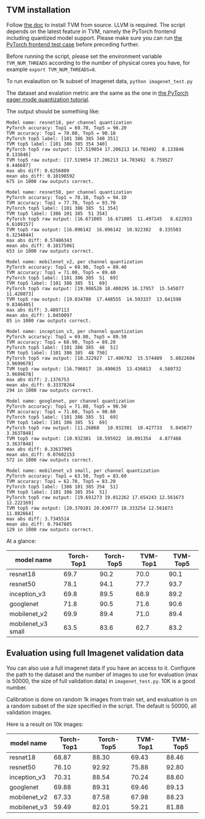 ## TVM installation
Follow [the doc](https://docs.tvm.ai/install/from_source.html) to install TVM from source. LLVM is required. The script depends on the latest feature in TVM, namely the PyTorch frontend including quantized model support. Please make sure you can run [the PyTorch frontend test case](https://github.com/apache/incubator-tvm/blob/master/tests/python/frontend/pytorch/test_forward.py) before preceding further.


Before running the script, please set the environment variable `TVM_NUM_THREADS` according to the number of physical cores you have, for example ```export TVM_NUM_THREADS=8```.

To run evalaution on 1k subset of imagenet data,
```python imagenet_test.py```

The dataset and evalation metric are the same as the one in [the PyTorch eager mode quantization tutorial](https://pytorch.org/tutorials/advanced/static_quantization_tutorial.html).

The output should be something like:

```
Model name: resnet18, per channel quantization
PyTorch accuracy: Top1 = 69.70, Top5 = 90.20
TVM accuracy: Top1 = 70.00, Top5 = 90.10
PyTorch top5 label: [101 386 385 340 351]
TVM top5 label: [101 386 385 354 340]
PyTorch top5 raw output: [17.519054 17.206213 14.703492  8.133846  8.133846]
TVM top5 raw output: [17.519054 17.206213 14.703492  8.759527  8.446687]
max abs diff: 0.6256809
mean abs_diff: 0.10198592
675 in 1000 raw outputs correct.

Model name: resnet50, per channel quantization
PyTorch accuracy: Top1 = 78.10, Top5 = 94.10
TVM accuracy: Top1 = 77.70, Top5 = 93.70
PyTorch top5 label: [101 386 385  51 354]
TVM top5 label: [386 101 385  51 354]
PyTorch top5 raw output: [16.671005  16.671005  11.497245   8.622933   6.6109157]
TVM top5 raw output: [16.096142  16.096142  10.922382   8.335503   6.3234844]
max abs diff: 0.57486343
mean abs_diff: 0.10175061
653 in 1000 raw outputs correct.

Model name: mobilenet_v2, per channel quantization
PyTorch accuracy: Top1 = 69.90, Top5 = 89.40
TVM accuracy: Top1 = 71.00, Top5 = 89.40
PyTorch top5 label: [101 386 385  51  69]
TVM top5 label: [101 386 385  51  69]
PyTorch top5 raw output: [19.986526 18.400295 16.17957  15.545077 11.420873]
TVM top5 raw output: [19.034788  17.448555  14.593337  13.641598   9.8346405]
max abs diff: 3.4897113
mean abs_diff: 1.0450097
85 in 1000 raw outputs correct.

Model name: inception_v3, per channel quantization
PyTorch accuracy: Top1 = 69.80, Top5 = 89.50
TVM accuracy: Top1 = 68.90, Top5 = 89.20
PyTorch top5 label: [101 386 385  48  51]
TVM top5 label: [101 386 385  48 750]
PyTorch top5 raw output: [18.322927  17.406782  15.574489   5.8022604  3.9699678]
TVM top5 raw output: [16.796017  16.490635  13.436813   4.580732   3.9699678]
max abs diff: 2.1376753
mean abs_diff: 0.33378264
294 in 1000 raw outputs correct.

Model name: googlenet, per channel quantization
PyTorch accuracy: Top1 = 71.80, Top5 = 90.50
TVM accuracy: Top1 = 71.60, Top5 = 90.60
PyTorch top5 label: [101 386 385  51  69]
TVM top5 label: [101 386 385  51  69]
PyTorch top5 raw output: [11.26868   10.932301  10.427733   5.045677   3.3637848]
TVM top5 raw output: [10.932301  10.595922  10.091354   4.877488   3.3637848]
max abs diff: 0.33637905
mean abs_diff: 0.07602153
572 in 1000 raw outputs correct.

Model name: mobilenet_v3 small, per channel quantization
PyTorch accuracy: Top1 = 63.50, Top5 = 83.60
TVM accuracy: Top1 = 62.70, Top5 = 83.20
PyTorch top5 label: [386 101 385 354  51]
TVM top5 label: [101 386 385 354  51]
PyTorch top5 raw output: [19.691273 19.012262 17.654243 12.561673 12.222169]
TVM top5 raw output: [20.370281 20.030777 18.333254 12.561673 11.882664]
max abs diff: 3.7345514
mean abs_diff: 0.7947805
129 in 1000 raw outputs correct.
```

At a glance:

model name | Torch-Top1 | Torch-Top5 | TVM-Top1 | TVM-Top5
-- | -- | -- | -- | --
resnet18 | 69.7 | 90.2 | 70.0 | 90.1
resnet50 | 78.1 | 94.1 | 77.7 | 93.7
inception_v3 | 69.8| 89.5| 68.9 | 89.2
googlenet| 71.8| 90.5 | 71.6 | 90.6
mobilenet_v2 | 69.9| 89.4| 71.0 | 89.4
mobilenet_v3 small| 63.5| 83.6| 62.7| 83.2


## Evaluation using full Imagenet validation data
You can also use a full imagenet data if you have an access to it. Configure the path to the dataset and the number of images to use for evaluation (max is 50000, the size of full validation data) in `imagenet_test.py`. 10K is a good number.

Calibration is done on random 1k images from train set, and evaluation is on a random subset of the size specified in the script. The default is 50000, all validation images.

Here is a result on 10k images:

model name | Torch-Top1 | Torch-Top5 | TVM-Top1 | TVM-Top5
-- | -- | -- | -- | --
resnet18 | 68.87 | 88.30 | 69.43| 88.46
resnet50 | 76.10 | 92.92 | 75.88| 92.80
inception_v3 | 70.31| 88.54| 70.24 | 88.60
googlenet| 69.88 | 89.31| 69.46| 89.13
mobilenet_v2 | 67.33 | 87.58 | 67.98| 88.23
mobilenet_v3 | 59.49| 82.01| 59.21| 81.88
